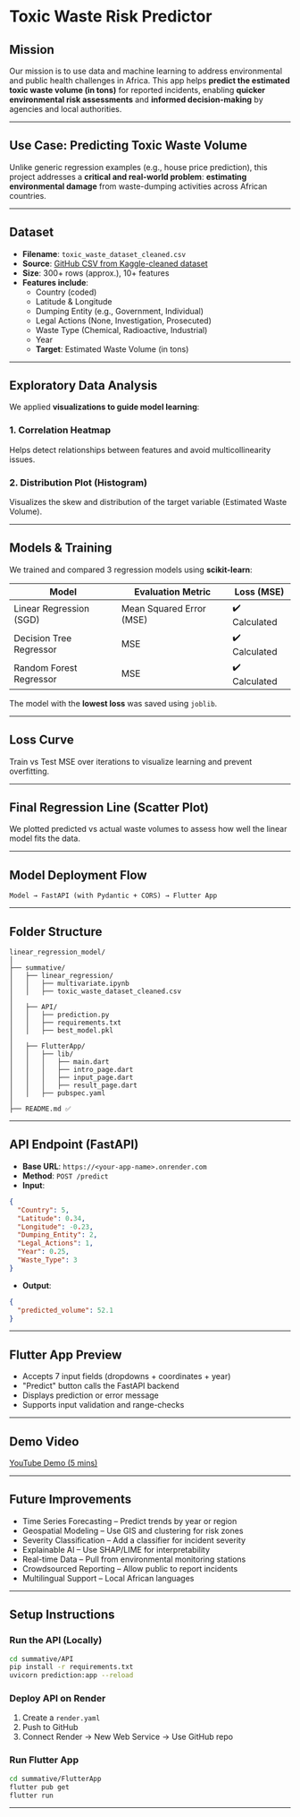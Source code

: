 # Toxic Waste Risk Predictor

## Mission
Our mission is to use data and machine learning to address environmental and public health challenges in Africa. This app helps **predict the estimated toxic waste volume (in tons)** for reported incidents, enabling **quicker environmental risk assessments** and **informed decision-making** by agencies and local authorities.

---

## Use Case: Predicting Toxic Waste Volume
Unlike generic regression examples (e.g., house price prediction), this project addresses a **critical and real-world problem**: **estimating environmental damage** from waste-dumping activities across African countries.

---

## Dataset

- **Filename**: `toxic_waste_dataset_cleaned.csv`
- **Source**: [GitHub CSV from Kaggle-cleaned dataset](https://raw.githubusercontent.com/rodwol/new_LR/main/linear_regression_model/summative/linear_regression/toxic_waste_dataset_cleaned.csv)
- **Size**: 300+ rows (approx.), 10+ features
- **Features include**:
  - Country (coded)
  - Latitude & Longitude
  - Dumping Entity (e.g., Government, Individual)
  - Legal Actions (None, Investigation, Prosecuted)
  - Waste Type (Chemical, Radioactive, Industrial)
  - Year
  - **Target**: Estimated Waste Volume (in tons)

---

## Exploratory Data Analysis

We applied **visualizations to guide model learning**:

### 1. Correlation Heatmap
Helps detect relationships between features and avoid multicollinearity issues.

### 2. Distribution Plot (Histogram)
Visualizes the skew and distribution of the target variable (Estimated Waste Volume).

---

## Models & Training

We trained and compared 3 regression models using **scikit-learn**:

| Model                  | Evaluation Metric | Loss (MSE) |
|------------------------|-------------------|------------|
| Linear Regression (SGD) | Mean Squared Error (MSE) | ✔️ Calculated |
| Decision Tree Regressor | MSE | ✔️ Calculated |
| Random Forest Regressor | MSE | ✔️ Calculated |

The model with the **lowest loss** was saved using `joblib`.

---

## Loss Curve

Train vs Test MSE over iterations to visualize learning and prevent overfitting.

---

## Final Regression Line (Scatter Plot)

We plotted predicted vs actual waste volumes to assess how well the linear model fits the data.

---

## Model Deployment Flow

```
Model → FastAPI (with Pydantic + CORS) → Flutter App
```

---

## Folder Structure

```
linear_regression_model/
│
├── summative/
│   ├── linear_regression/
│   │   ├── multivariate.ipynb
│   │   ├── toxic_waste_dataset_cleaned.csv
│
│   ├── API/
│   │   ├── prediction.py
│   │   ├── requirements.txt
│   │   ├── best_model.pkl
│
│   ├── FlutterApp/
│   │   ├── lib/
│   │   │   ├── main.dart
│   │   │   ├── intro_page.dart
│   │   │   ├── input_page.dart
│   │   │   ├── result_page.dart
│   │   ├── pubspec.yaml
│
├── README.md ✅
```

---

## API Endpoint (FastAPI)

- **Base URL**: `https://<your-app-name>.onrender.com`
- **Method**: `POST /predict`
- **Input**:
```json
{
  "Country": 5,
  "Latitude": 0.34,
  "Longitude": -0.23,
  "Dumping_Entity": 2,
  "Legal_Actions": 1,
  "Year": 0.25,
  "Waste_Type": 3
}
```
- **Output**:
```json
{
  "predicted_volume": 52.1
}
```

---

## Flutter App Preview

- Accepts 7 input fields (dropdowns + coordinates + year)
- "Predict" button calls the FastAPI backend
- Displays prediction or error message
- Supports input validation and range-checks

---

## Demo Video

[YouTube Demo (5 mins)](https://youtube.com/your_demo_link_here)

---

## Future Improvements

- Time Series Forecasting – Predict trends by year or region
- Geospatial Modeling – Use GIS and clustering for risk zones
- Severity Classification – Add a classifier for incident severity
- Explainable AI – Use SHAP/LIME for interpretability
- Real-time Data – Pull from environmental monitoring stations
- Crowdsourced Reporting – Allow public to report incidents
- Multilingual Support – Local African languages

---

## Setup Instructions

### Run the API (Locally)
```bash
cd summative/API
pip install -r requirements.txt
uvicorn prediction:app --reload
```

### Deploy API on Render
1. Create a `render.yaml`
2. Push to GitHub
3. Connect Render → New Web Service → Use GitHub repo

### Run Flutter App
```bash
cd summative/FlutterApp
flutter pub get
flutter run
```

---

